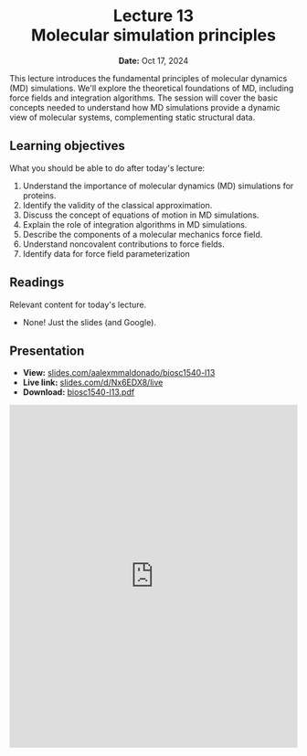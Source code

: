 <h1 align="center">
<b>Lecture 13</b><br>
Molecular simulation principles
</h1>
<p align="center">
<b>Date:</b> Oct 17, 2024
</p>

This lecture introduces the fundamental principles of molecular dynamics (MD) simulations.
We'll explore the theoretical foundations of MD, including force fields and integration algorithms.
The session will cover the basic concepts needed to understand how MD simulations provide a dynamic view of molecular systems, complementing static structural data.

## Learning objectives

What you should be able to do after today's lecture:

1.  Understand the importance of molecular dynamics (MD) simulations for proteins.
2.  Identify the validity of the classical approximation.
3.  Discuss the concept of equations of motion in MD simulations.
4.  Explain the role of integration algorithms in MD simulations.
5.  Describe the components of a molecular mechanics force field.
6.  Understand noncovalent contributions to force fields.
7.  Identify data for force field parameterization

## Readings

Relevant content for today's lecture.

-   None! Just the slides (and Google).

## Presentation

-   **View:** [slides.com/aalexmmaldonado/biosc1540-l13](https://slides.com/aalexmmaldonado/biosc1540-l13)
-   **Live link:** [slides.com/d/Nx6EDX8/live](https://slides.com/d/Nx6EDX8/live)
-   **Download:** [biosc1540-l13.pdf](/lectures/13/biosc1540-l13.pdf)

<iframe src="https://slides.com/aalexmmaldonado/biosc1540-l13/embed?byline=hidden&share=hidden" width="100%" height="600" title="BIOSC 1540: Lecture 13" scrolling="no" frameborder="0" webkitallowfullscreen mozallowfullscreen allowfullscreen></iframe>
